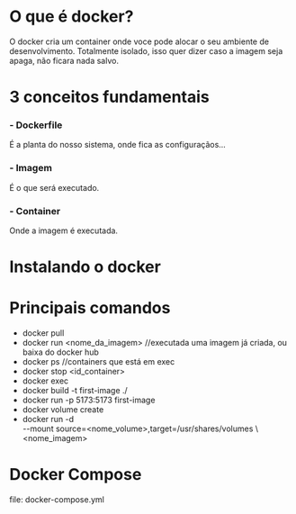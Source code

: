 # O que é docker?

O docker cria um container onde voce pode alocar o seu ambiente de desenvolvimento.
Totalmente isolado, isso quer dizer caso a imagem seja apaga, não ficara nada salvo.

# 3 conceitos fundamentais

### - Dockerfile
É a planta do nosso sistema, onde fica as configuraçãos...

### - Imagem
É o que será executado.

### - Container
Onde a imagem é executada.

# Instalando o docker


# Principais comandos
- docker pull <image>
- docker run <nome_da_imagem> //executada uma imagem já criada, ou baixa do docker hub
- docker ps //containers que está em exec
- docker stop <id_container>
- docker exec <image> <cmd>
- docker build -t first-image ./
- docker run -p 5173:5173 first-image
- docker volume create <nome>
- docker run -d \
--mount source=<nome_volume>,target=/usr/shares/volumes \ <nome_imagem>


# Docker Compose

file: docker-compose.yml
